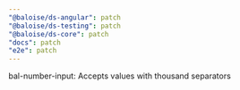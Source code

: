 ```yaml
---
"@baloise/ds-angular": patch
"@baloise/ds-testing": patch
"@baloise/ds-core": patch
"docs": patch
"e2e": patch
---
```


bal-number-input: Accepts values with thousand separators
